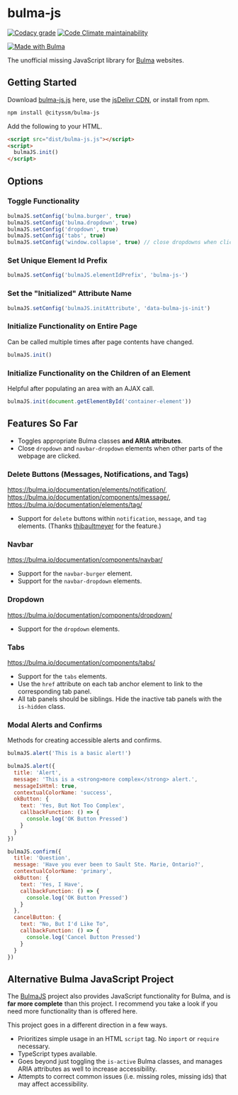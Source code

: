 # bulma-js

[![Codacy grade](https://img.shields.io/codacy/grade/a9a609f6824b4c61be84701ec8402d48)](https://app.codacy.com/gh/cityssm/bulma-js/dashboard)
[![Code Climate maintainability](https://img.shields.io/codeclimate/maintainability/cityssm/bulma-js)](https://codeclimate.com/github/cityssm/bulma-js)

[![Made with Bulma](https://bulma.io/images/made-with-bulma.png)](https://bulma.io)

The unofficial missing JavaScript library for [Bulma](https://bulma.io/) websites.

## Getting Started

Download [bulma-js.js](dist/bulma-js.js) here,
use the [jsDelivr CDN](https://www.jsdelivr.com/package/npm/@cityssm/bulma-js?path=dist),
or install from npm.

```sh
npm install @cityssm/bulma-js
```

Add the following to your HTML.

```html
<script src="dist/bulma-js.js"></script>
<script>
  bulmaJS.init()
</script>
```

## Options

### Toggle Functionality

```javascript
bulmaJS.setConfig('bulma.burger', true)
bulmaJS.setConfig('bulma.dropdown', true)
bulmaJS.setConfig('dropdown', true)
bulmaJS.setConfig('tabs', true)
bulmaJS.setConfig('window.collapse', true) // close dropdowns when clicked outside
```

### Set Unique Element Id Prefix

```javascript
bulmaJS.setConfig('bulmaJS.elementIdPrefix', 'bulma-js-')
```

### Set the "Initialized" Attribute Name

```javascript
bulmaJS.setConfig('bulmaJS.initAttribute', 'data-bulma-js-init')
```

### Initialize Functionality on Entire Page

Can be called multiple times after page contents have changed.

```javascript
bulmaJS.init()
```

### Initialize Functionality on the Children of an Element

Helpful after populating an area with an AJAX call.

```javascript
bulmaJS.init(document.getElementById('container-element'))
```

## Features So Far

- Toggles appropriate Bulma classes **and ARIA attributes**.
- Close `dropdown` and `navbar-dropdown` elements when other parts of the webpage are clicked.

### Delete Buttons (Messages, Notifications, and Tags)

<https://bulma.io/documentation/elements/notification/>,
<https://bulma.io/documentation/components/message/>,
<https://bulma.io/documentation/elements/tag/>

- Support for `delete` buttons within `notification`, `message`, and `tag` elements.
  (Thanks [thibaultmeyer](https://github.com/thibaultmeyer) for the feature.)

### Navbar

<https://bulma.io/documentation/components/navbar/>

- Support for the `navbar-burger` element.
- Support for the `navbar-dropdown` elements.

### Dropdown

<https://bulma.io/documentation/components/dropdown/>

- Support for the `dropdown` elements.

### Tabs

<https://bulma.io/documentation/components/tabs/>

- Support for the `tabs` elements.
- Use the `href` attribute on each tab anchor element to link to
  the corresponding tab panel.
- All tab panels should be siblings. Hide the inactive tab panels with the `is-hidden` class.

### Modal Alerts and Confirms

Methods for creating accessible alerts and confirms.

```javascript
bulmaJS.alert('This is a basic alert!')

bulmaJS.alert({
  title: 'Alert',
  message: 'This is a <strong>more complex</strong> alert.',
  messageIsHtml: true,
  contextualColorName: 'success',
  okButton: {
    text: 'Yes, But Not Too Complex',
    callbackFunction: () => {
      console.log('OK Button Pressed')
    }
  }
})

bulmaJS.confirm({
  title: 'Question',
  message: 'Have you ever been to Sault Ste. Marie, Ontario?',
  contextualColorName: 'primary',
  okButton: {
    text: 'Yes, I Have',
    callbackFunction: () => {
      console.log('OK Button Pressed')
    }
  },
  cancelButton: {
    text: "No, But I'd Like To",
    callbackFunction: () => {
      console.log('Cancel Button Pressed')
    }
  }
})
```

## Alternative Bulma JavaScript Project

The [BulmaJS](https://github.com/VizuaaLOG/BulmaJS) project
also provides JavaScript functionality for Bulma,
and is **far more complete** than this project.
I recommend you take a look if you need more functionality than is offered here.

This project goes in a different direction in a few ways.

- Prioritizes simple usage in an HTML `script` tag. No `import` or `require` necessary.
- TypeScript types available.
- Goes beyond just toggling the `is-active` Bulma classes, and manages ARIA attributes as well to increase accessibility.
- Attempts to correct common issues (i.e. missing roles, missing ids) that may affect accessibility.
